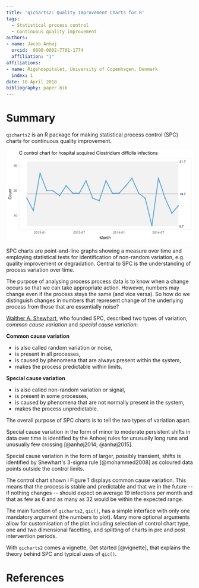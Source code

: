 ```yaml
---
title: 'qicharts2: Quality Improvement Charts for R'
tags:
  - Statistical process control
  - Continuous quality improvement
authors:
- name: Jacob Anhøj
  orcid:  0000-0002-7701-1774
  affiliation: "1"
affiliations:
- name: Rigshospitalet, University of Copenhagen, Denmark
  index: 1
date: 18 April 2018
bibliography: paper.bib
---
```


# Summary

`qicharts2` is an R package for making statistical process control (SPC) charts for continuous quality improvement.

![Figure 1: Control chart of hospital infections showing random variation](paper.png)

SPC charts are point-and-line graphs showing a measure over time and employing statistical tests for identification of non-random variation, e.g. quality improvement or degradation. Central to SPC is the understanding of process variation over time.

The purpose of analysing process process data is to know when a change occurs so that we can take appropriate action. However, numbers may change even if the process stays the same (and vice versa). So how do we distinguish changes in numbers that represent change of the underlying process from those that are essentially noise?

[Walther A. Shewhart](http://en.wikipedia.org/wiki/Walter_A._Shewhart), who founded SPC, described two types of variation, *common cause variation* and *special cause variation*:

**Common cause variation**

* is also called random variation or noise,
* is present in all processes,
* is caused by phenomena that are always present within the system,
* makes the process predictable within limits.

**Special cause variation**

* is also called non-random variation or signal,
* is present in some processes,
* is caused by phenomena that are not normally present in the system,
* makes the process unpredictable.

The overall purpose of SPC charts is to tell the two types of variation apart.

Special cause variation in the form of minor to moderate persistent shifts in data over time is identified by the Anhoej rules for unusually long runs and unusually few crossing [@anhøj2014; @anhøj2015].

Special cause variation in the form of larger, possibly transient, shifts is identified by Shewhart's 3-sigma rule [@mohammed2008] as coloured data points outside the control limits.

The control chart shown i Figure 1 displays common cause variation. This means that the process is stable and predictable and that we in the future -- if nothing changes -- should expect on average 19 infections per month and that as few as 6 and as many as 32 would be within the expected range.

The main function of `qicharts2`, `qic()`, has a simple interface with only one mandatory argument (the numbers to plot). Many more optional arguments allow for customisation of the plot including selection of control chart type, one and two dimensional facetting, and splitting of charts in pre and post intervention periods.

With `qicharts2` comes a vignette, Get started [@vignette], that explains the theory behind SPC and typical uses of `qic()`.

# References